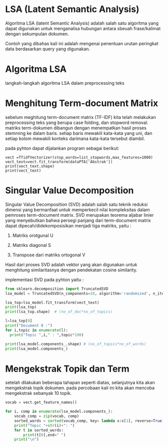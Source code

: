# LSA (Latent Semantic Analysis)

Algoritma LSA (latent Semantic Analysis) adalah salah satu algoritma yang dapat digunakan untuk menganalisa hubungan antara sbeuah frase/kalimat dengan sekumpulan dokumen.

Contoh yang dibahas kali ini adalah mengenai penentuan urutan peringkat data berdasarkan query yang digunakan.

# Algoritma LSA

langkah-langkah algoritma LSA dalam preprocessing teks

# Menghitung Term-document Matrix

sebelum meghitung term-document matrix (TF-IDF) kita telah melakukan preprocessing teks yang berupa case folding, dan stopword removal. matriks term-dokumen dibangun dengan menempatkan hasil proses stemming ke dalam baris. setiap baris mewakili kata-kata yang uni, dan setiap kolom mewakili konteks darimana kata-kata tersebut diambil.

pada pyhton dapat dijalankan program sebagai berikut:

```{tableofcontents}
vect =TfidfVectorizer(stop_words=list_stopwords,max_features=1000)
vect_text=vect.fit_transform(dataPTA['Abstrak'])
print(vect_text.shape)
print(vect_text)
```

# Singular Value Decomposition

Singular Value Decomposition (SVD) adalah salah satu teknik reduksi dimensi yang bermanfaat untuk memperkecil nilai kompleksitas dalam pemroses term-document matrix. SVD merupakan teorema aljabar linier yang menyebutkan bahwa persegi panjang dari term-document matrix dapat dipecah/didekomposisikan menjadi tiga matriks, yaitu :

1. Matriks orotgunal U

2. Matriks diagonal S

3. Transpose dari matriks ortogonal V

Hasil dari proses SVD adalah vektor yang akan digunakan untuk menghitung similaritasnya dengan pendekatan cosine similarity.

implementasi SVD pada pyhton yaitu :

```python
from sklearn.decomposition import TruncatedSVD
lsa_model = TruncatedSVD(n_components=10, algorithm='randomized', n_iter=10, random_state=42)

lsa_top=lsa_model.fit_transform(vect_text)
print(lsa_top)
print(lsa_top.shape)  # (no_of_doc*no_of_topics)
```

```python
l=lsa_top[0]
print("Document 0 :")
for i,topic in enumerate(l):
  print("Topic ",i," : ",topic*100)
```

```python
print(lsa_model.components_.shape) # (no_of_topics*no_of_words)
print(lsa_model.components_)
```

# Mengekstrak Topik dan Term

setelah dilakukan beberapa tahapan seperti diatas, selanjutnya kita akan mengekstrak topik dokumen. pada percobaan kali ini kita akan mencoba mengekstrak sebanyak 10 topik.

```python
vocab = vect.get_feature_names()

for i, comp in enumerate(lsa_model.components_):
    vocab_comp = zip(vocab, comp)
    sorted_words = sorted(vocab_comp, key= lambda x:x[1], reverse=True)[:10]
    print("Topic "+str(i)+": ")
    for t in sorted_words:
        print(t[0],end=" ")
    print("\n")
```

